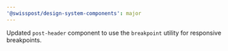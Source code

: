 ```yaml
---
'@swisspost/design-system-components': major
---
```


Updated `post-header` component to use the `breakpoint` utility for responsive breakpoints.
